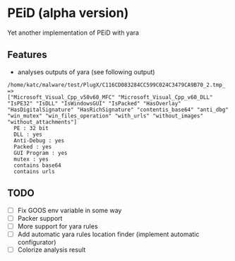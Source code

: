 PEiD (alpha version)
====

Yet another implementation of PEiD with yara 

Features
----
* analyses outputs of yara (see following output)

```
/home/katc/malware/test/PlugX/C116CD083284CC599C024C3479CA9B70_2.tmp_ =>
["Microsoft_Visual_Cpp_v50v60_MFC" "Microsoft_Visual_Cpp_v60_DLL" "IsPE32" "IsDLL" "IsWindowsGUI" "IsPacked" "HasOverlay" "HasDigitalSignature" "HasRichSignature" "contentis_base64" "anti_dbg" "win_mutex" "win_files_operation" "with_urls" "without_images" "without_attachments"]
  PE : 32 bit
  DLL : yes
  Anti-Debug : yes
  Packed : yes
  GUI Program : yes
  mutex : yes
  contains base64
  contains urls
```

TODO
----
- [ ] Fix GOOS env variable in some way
- [ ] Packer support
- [ ] More support for yara rules
- [ ] Add automatic yara rules location finder (implement automatic configurator)
- [ ] Colorize analysis result